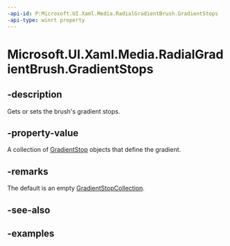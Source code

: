 ```yaml
---
-api-id: P:Microsoft.UI.Xaml.Media.RadialGradientBrush.GradientStops
-api-type: winrt property
---
```


# Microsoft.UI.Xaml.Media.RadialGradientBrush.GradientStops

<!--
public Windows.Foundation.Collections.IObservableVector<Windows.UI.Xaml.Media.GradientStop> GradientStops { get; }
-->


## -description
Gets or sets the brush's gradient stops.

## -property-value
A collection of [GradientStop](/uwp/api/windows.ui.xaml.media.gradientstop) objects that define the gradient.

## -remarks
The default is an empty [GradientStopCollection](/uwp/api/windows.ui.xaml.media.gradientstopcollection).

## -see-also

## -examples


